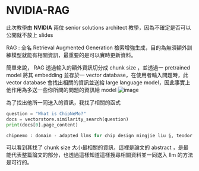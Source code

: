 # NVIDIA-RAG

此次教學由 **NVIDIA** 兩位 senior solutions architect 教學，因為不確定是否可以公開就不放上 slides

RAG : 全名 Retrieval Augmented Generation 檢索增強生成，目的為無須額外訓練模型就能有相關資訊，最重要的是可以實時更新資料。

簡單來說， RAG 透過輸入的額外資訊切分成 chunk size ，並透過一 pretrained model 將其 embedding 並存於一 vector database，在使用者輸入問題時，此 vector database 會找出相關的資訊並送給 large language model，因此事實上他作用為多送一些你所問的問題的資訊給 model 
![image](https://github.com/david965154/NVIDIA-RAG/assets/145984683/508dded4-c84d-4708-9d09-ee13967f2735)

為了找出他所一同送入的資訊，我找了相關的函式
```python
question = "What is ChipNeMo?"
docs = vectorstore.similarity_search(question)
print(docs[0].page_content)

chipnemo : domain - adapted llms for chip design mingjie liu §, teodor - dumitru ene §, robert kirby §, chris cheng §, nathaniel pinckney §, rongjian liang § jonah alben, himyanshu anand, sanmitra banerjee, ismet bayraktaroglu, bonita bhaskaran, bryan catanzaro arjun chaudhuri, sharon clay, bill dally, laura dang, parikshit deshpande, siddhanth dhodhi, sameer halepete eric hill, jiashang hu, sumit jain, brucek khailany, george kokai, kishor kunal, xiaowei li charley lind, hao liu, stuart oberman, sujeet omar, sreedhar pratty, jonathan raiman, ambar sarkar zhengjiang shao, hanfei sun, pratik p suthar, varun tej, walker turner, kaizhe xu, haoxing ren nvidia abstract — chipnemo aims to explore the applications of large language models ( llms ) for industrial chip design. instead of directly deploying off - the - shelf commercial or open - source llms, we instead adopt the following domain adaptation techniques : custom tokenizers, domain - adaptive continued pretraining, su - pervised fine - tuning ( sft ) with domain - specific instructions, and domain - adapted retrieval models. we evaluate these methods on three selected llm applications for chip design : an engineering assistant chatbot, eda script generation, and bug summarization and analysis. our results show that these domain adaptation techniques enable significant llm performance improvements over general - purpose base models across the three evaluated applications, enabling up to 5x model size reduction with similar or better performance on
```
可以看到其找了 chunk size 大小最相關的資訊，這裡是論文的 abstract ，是最能代表整篇論文的部分，也透過這樣知道這樣搜尋相關資料並一同送入 llm 的方法是可行的。
